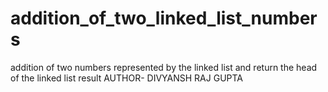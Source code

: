 # addition_of_two_linked_list_numbers
addition of two numbers represented by the linked list and return the head of the linked list result
AUTHOR- DIVYANSH RAJ GUPTA
